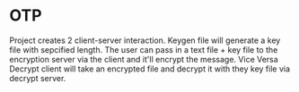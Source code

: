 # OTP
Project creates 2 client-server interaction.
Keygen file will generate a key file with sepcified length.
The user can pass in a text file + key file to the encryption server via the client and it'll encrypt the message.
Vice Versa Decrypt client will take an encrypted file and decrypt it with they key file via decrypt server.
